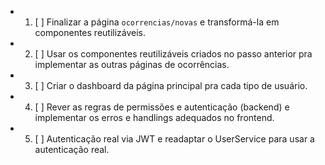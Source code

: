 - 1. [ ] Finalizar a página `ocorrencias/novas` e transformá-la em componentes reutilizáveis.
- 2. [ ] Usar os componentes reutilizáveis criados no passo anterior pra implementar as outras
  páginas de ocorrências.
- 3. [ ] Criar o dashboard da página principal pra cada tipo de usuário.
- 4. [ ] Rever as regras de permissões e autenticação (backend) e implementar os erros e handlings
  adequados no frontend.
- 5. [ ] Autenticação real via JWT e readaptar o UserService para usar a autenticação real.
